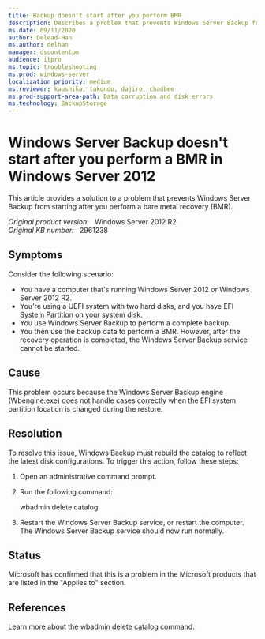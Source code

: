 ```yaml
---
title: Backup doesn't start after you perform BMR
description: Describes a problem that prevents Windows Server Backup from starting after you perform a bare metal recovery. Occurs on a computer that's running Windows Server 2012. Provides a workaround.
ms.date: 09/11/2020
author: Delead-Han
ms.author: delhan
manager: dscontentpm
audience: itpro
ms.topic: troubleshooting
ms.prod: windows-server
localization_priority: medium
ms.reviewer: kaushika, takondo, dajiro, chadbee
ms.prod-support-area-path: Data corruption and disk errors
ms.technology: BackupStorage
---
```

# Windows Server Backup doesn't start after you perform a BMR in Windows Server 2012

This article provides a solution to a problem that prevents Windows Server Backup from starting after you perform a bare metal recovery (BMR).

_Original product version:_ &nbsp; Windows Server 2012 R2  
_Original KB number:_ &nbsp; 2961238

## Symptoms

Consider the following scenario:
- You have a computer that's running Windows Server 2012 or Windows Server 2012 R2.
- You're using a UEFI system with two hard disks, and you have EFI System Partition on your system disk.
- You use Windows Server Backup to perform a complete backup.
- You then use the backup data to perform a BMR.
However, after the recovery operation is completed, the Windows Server Backup service cannot be started.

## Cause

This problem occurs because the Windows Server Backup engine (Wbengine.exe) does not handle cases correctly when the EFI system partition location is changed during the restore.

## Resolution

To resolve this issue, Windows Backup must rebuild the catalog to reflect the latest disk configurations. To trigger this action, follow these steps:

1. Open an administrative command prompt.
2. Run the following command:

    wbadmin delete catalog 

3. Restart the Windows Server Backup service, or restart the computer.
The Windows Server Backup service should now run normally.

## Status

Microsoft has confirmed that this is a problem in the Microsoft products that are listed in the "Applies to" section.

## References

Learn more about the [wbadmin delete catalog](https://technet.microsoft.com/library/cc742154.aspx) command.
